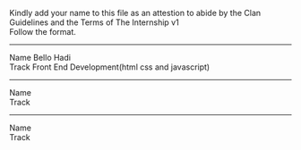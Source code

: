 Kindly add your name to this file as an attestion to abide by the Clan Guidelines and the Terms of The Internship v1
<br/> Follow the format.<br/> 
___
Name Bello Hadi<br/>
Track Front End Development(html css and javascript)
___
Name <br/>
Track
___
Name <br/>
Track
